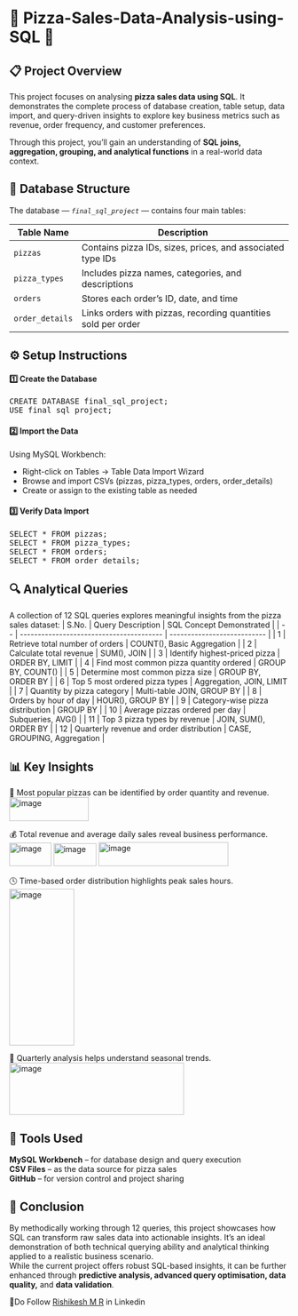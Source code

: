 # 🍕 Pizza-Sales-Data-Analysis-using-SQL 🍕
## 📋 Project Overview

This project focuses on analysing <b>pizza sales data using SQL</b>. It demonstrates the complete process of database creation, table setup, data import, and query-driven insights to explore key business metrics such as revenue, order frequency, and customer preferences.

Through this project, you’ll gain an understanding of <b>SQL joins, aggregation, grouping, and analytical functions</b> in a real-world data context.

## 🧩 Database Structure

The database — <i>`final_sql_project`</i> — contains four main tables:

| Table Name      | Description                                                   |
| --------------- | ------------------------------------------------------------- |
| `pizzas`        | Contains pizza IDs, sizes, prices, and associated type IDs    |
| `pizza_types`   | Includes pizza names, categories, and descriptions            |
| `orders`        | Stores each order’s ID, date, and time                        |
| `order_details` | Links orders with pizzas, recording quantities sold per order |

## ⚙️ Setup Instructions
#### 1️⃣ Create the Database
<pre>CREATE DATABASE final_sql_project;
USE final_sql_project;</pre>

#### 2️⃣ Import the Data

Using MySQL Workbench:<br>
* Right-click on Tables → Table Data Import Wizard
* Browse and import CSVs (pizzas, pizza_types, orders, order_details)
* Create or assign to the existing table as needed

#### 3️⃣ Verify Data Import
<pre>
SELECT * FROM pizzas;
SELECT * FROM pizza_types;
SELECT * FROM orders;
SELECT * FROM order_details;
</pre>

## 🔍 Analytical Queries

A collection of 12 SQL queries explores meaningful insights from the pizza sales dataset:
| S.No.  | Query Description                        | SQL Concept Demonstrated    |
| -- | ---------------------------------------- | --------------------------- |
| 1  | Retrieve total number of orders          | COUNT(), Basic Aggregation  |
| 2  | Calculate total revenue                  | SUM(), JOIN                 |
| 3  | Identify highest-priced pizza            | ORDER BY, LIMIT             |
| 4  | Find most common pizza quantity ordered  | GROUP BY, COUNT()           |
| 5  | Determine most common pizza size         | GROUP BY, ORDER BY          |
| 6  | Top 5 most ordered pizza types           | Aggregation, JOIN, LIMIT    |
| 7  | Quantity by pizza category               | Multi-table JOIN, GROUP BY  |
| 8  | Orders by hour of day                    | HOUR(), GROUP BY            |
| 9  | Category-wise pizza distribution         | GROUP BY                    |
| 10 | Average pizzas ordered per day           | Subqueries, AVG()           |
| 11 | Top 3 pizza types by revenue             | JOIN, SUM(), ORDER BY       |
| 12 | Quarterly revenue and order distribution | CASE, GROUPING, Aggregation |

## 📊 Key Insights

🍕 Most popular pizzas can be identified by order quantity and revenue.<br>
<img width="143" height="43" alt="image" src="https://github.com/user-attachments/assets/bb5b02e3-0bcf-4ddd-9c5d-ad1a55bd3a99" />

💰 Total revenue and average daily sales reveal business performance. <br>
<img width="76" height="42" alt="image" src="https://github.com/user-attachments/assets/30c4ea5e-8e5a-4983-9e3b-d659f1560ed4" />
<img width="77" height="41" alt="image" src="https://github.com/user-attachments/assets/7f77b58f-c33b-42e8-bb66-49e4ba84c811" />
<img width="234" height="43" alt="image" src="https://github.com/user-attachments/assets/515f4599-78cd-4f5f-a402-60604b69c1bf" />


🕓 Time-based order distribution highlights peak sales hours. <br>
<img width="117" height="282" alt="image" src="https://github.com/user-attachments/assets/ee3a06a1-193d-447d-b2cd-c4eeedb978b2" />

📅 Quarterly analysis helps understand seasonal trends.<br>
<img width="315" height="94" alt="image" src="https://github.com/user-attachments/assets/13affd80-eff6-4ce6-a918-8ffbdfdd5184" />

## 💾 Tools Used

<b>MySQL Workbench</b> – for database design and query execution<br>
<b>CSV Files</b> – as the data source for pizza sales<br>
<b>GitHub</b> – for version control and project sharing

## 🏁 Conclusion

By methodically working through 12 queries, this project showcases how SQL can transform raw sales data into actionable insights. It’s an ideal demonstration of both technical querying ability and analytical thinking applied to a realistic business scenario. <br>
While the current project offers robust SQL-based insights, it can be further enhanced through <b>predictive analysis, advanced query optimisation, data quality,</b> and <b>data validation</b>.

🔗Do Follow <a href="https://www.linkedin.com/in/rishikesh-m-r-8867319875r">Rishikesh M R</a> in Linkedin

